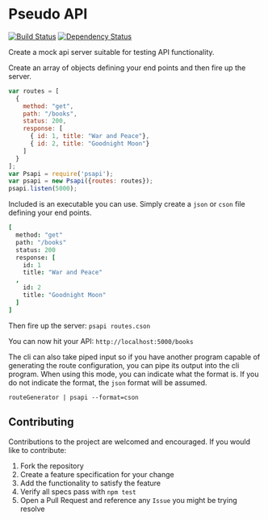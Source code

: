 # Pseudo API

[![Build Status](https://travis-ci.org/Originate/psapi.svg?branch=master)](https://travis-ci.org/Originate/psapi)
[![Dependency Status](https://david-dm.org/Originate/psapi.svg)](https://david-dm.org/Originate/psapi)

Create a mock api server suitable for testing API functionality.

Create an array of objects defining your end points and then fire up the server.

```javascript
var routes = [
  {
    method: "get",
    path: "/books",
    status: 200,
    response: [
      { id: 1, title: "War and Peace"},
      { id: 2, title: "Goodnight Moon"}
    ]
  }
];
var Psapi = require('psapi');
var psapi = new Psapi({routes: routes});
psapi.listen(5000);
```

Included is an executable you can use.
Simply create a `json` or `cson` file defining your end points.

```cson
[
  method: "get"
  path: "/books"
  status: 200
  response: [
    id: 1
    title: "War and Peace"
  ,
    id: 2
    title: "Goodnight Moon"
  ]
]
```

Then fire up the server:
`psapi routes.cson`

You can now hit your API:
`http://localhost:5000/books`

The cli can also take piped input so if you have another program capable
of generating the route configuration, you can pipe its output into the
cli program. When using this mode, you can indicate what the format is.
If you do not indicate the format, the `json` format will be assumed.

`routeGenerator | psapi --format=cson`

## Contributing

Contributions to the project are welcomed and encouraged.
If you would like to contribute:

1. Fork the repository
1. Create a feature specification for your change
1. Add the functionality to satisfy the feature
1. Verify all specs pass with `npm test`
1. Open a Pull Request and reference any `Issue` you might be trying resolve
